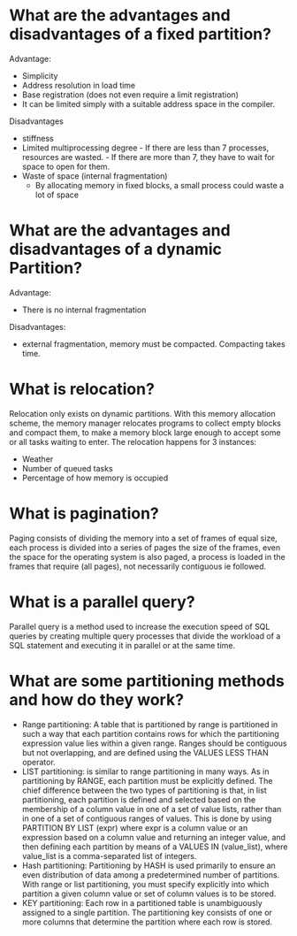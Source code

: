 # What are the advantages and disadvantages of a fixed partition?
Advantage:

- Simplicity
- Address resolution in load time
- Base registration (does not even require a limit registration)
- It can be limited simply with a suitable address space in the compiler.

Disadvantages

- stiffness
- Limited multiprocessing degree
      - If there are less than 7 processes, resources are wasted.
      - If there are more than 7, they have to wait for space to open for them.
- Waste of space (internal fragmentation)
    - By allocating memory in fixed blocks, a small process could waste a lot of space

# What are the advantages and disadvantages of a dynamic Partition?
Advantage:
- There is no internal fragmentation

Disadvantages:
- external fragmentation, memory must be compacted. Compacting takes time.

# What is relocation?
Relocation only exists on dynamic partitions.
With this memory allocation scheme, the memory manager relocates programs to collect empty blocks and compact them, to make a memory block large enough to accept some or all tasks waiting to enter.
The relocation happens for 3 instances:
- Weather
- Number of queued tasks
- Percentage of how memory is occupied

# What is pagination?
Paging consists of dividing the memory into a set of frames of equal size, each process is divided into a series of pages the size of the frames, even the space for the operating system is also paged, a process is loaded in the frames that require (all pages), not necessarily contiguous ie followed.

# What is a parallel query?
Parallel query is a method used to increase the execution speed of SQL queries by creating multiple query processes that divide the workload of a SQL statement and executing it in parallel or at the same time.

# What are some partitioning methods and how do they work?
- Range partitioning: A table that is partitioned by range is partitioned in such a way that each partition contains rows for which the partitioning expression value lies within a given range. Ranges should be contiguous but not overlapping, and are defined using the VALUES LESS THAN operator.
- LIST partitioning: is similar to range partitioning in many ways. As in partitioning by RANGE, each partition must be explicitly defined. The chief difference between the two types of partitioning is that, in list partitioning, each partition is defined and selected based on the membership of a column value in one of a set of value lists, rather than in one of a set of contiguous ranges of values. This is done by using PARTITION BY LIST (expr) where expr is a column value or an expression based on a column value and returning an integer value, and then defining each partition by means of a VALUES IN (value_list), where value_list is a comma-separated list of integers.
- Hash partitioning: Partitioning by HASH is used primarily to ensure an even distribution of data among a predetermined number of partitions. With range or list partitioning, you must specify explicitly into which partition a given column value or set of column values ​​is to be stored.
- KEY partitioning: Each row in a partitioned table is unambiguously assigned to a single partition. The partitioning key consists of one or more columns that determine the partition where each row is stored.
